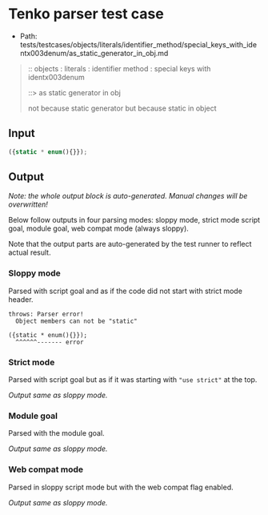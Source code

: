 # Tenko parser test case

- Path: tests/testcases/objects/literals/identifier_method/special_keys_with_identx003denum/as_static_generator_in_obj.md

> :: objects : literals : identifier method : special keys with identx003denum
>
> ::> as static generator in obj
>
> not because static generator but because static in object

## Input

`````js
({static * enum(){}});
`````

## Output

_Note: the whole output block is auto-generated. Manual changes will be overwritten!_

Below follow outputs in four parsing modes: sloppy mode, strict mode script goal, module goal, web compat mode (always sloppy).

Note that the output parts are auto-generated by the test runner to reflect actual result.

### Sloppy mode

Parsed with script goal and as if the code did not start with strict mode header.

`````
throws: Parser error!
  Object members can not be "static"

({static * enum(){}});
  ^^^^^^------- error
`````

### Strict mode

Parsed with script goal but as if it was starting with `"use strict"` at the top.

_Output same as sloppy mode._

### Module goal

Parsed with the module goal.

_Output same as sloppy mode._

### Web compat mode

Parsed in sloppy script mode but with the web compat flag enabled.

_Output same as sloppy mode._
